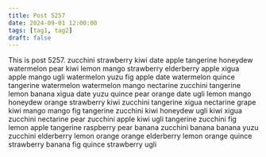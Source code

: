 ```yaml
---
title: Post 5257
date: 2024-09-01 12:00:00
tags: [tag1, tag2]
draft: false
---
```

This is post 5257.
zucchini
strawberry
kiwi
date
apple
tangerine
honeydew
watermelon
pear
kiwi
lemon
mango
strawberry
elderberry
apple
xigua
apple
mango
ugli
watermelon
yuzu
fig
apple
date
watermelon
quince
tangerine
watermelon
watermelon
mango
nectarine
zucchini
tangerine
lemon
banana
xigua
date
yuzu
quince
pear
orange
date
ugli
lemon
mango
honeydew
orange
strawberry
kiwi
zucchini
tangerine
xigua
nectarine
grape
kiwi
mango
mango
fig
tangerine
zucchini
kiwi
honeydew
ugli
kiwi
xigua
zucchini
nectarine
pear
zucchini
apple
kiwi
ugli
tangerine
zucchini
fig
lemon
apple
tangerine
raspberry
pear
banana
zucchini
banana
banana
yuzu
zucchini
elderberry
lemon
orange
orange
elderberry
lemon
orange
quince
strawberry
banana
fig
quince
strawberry
ugli
